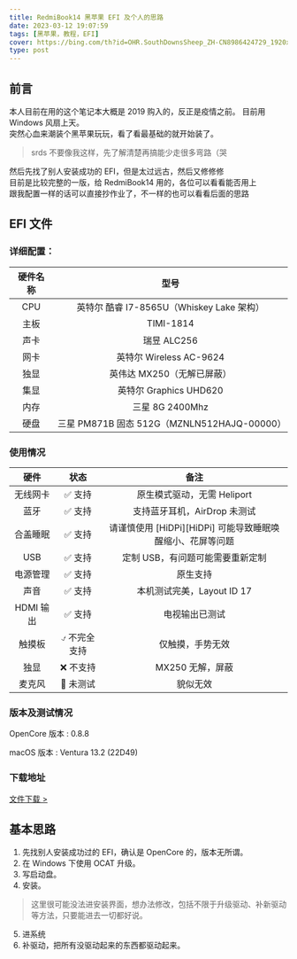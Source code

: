 ```yaml
---
title: RedmiBook14 黑苹果 EFI 及个人的思路
date: 2023-03-12 19:07:59
tags: [黑苹果，教程，EFI]
cover: https://bing.com/th?id=OHR.SouthDownsSheep_ZH-CN8986424729_1920x1080.jpg&qlt=100
type: post
---
```

## 前言
本人目前在用的这个笔记本大概是 2019 购入的，反正是疫情之前。 
目前用 Windows 风扇上天。  
突然心血来潮装个黑苹果玩玩，看了看最基础的就开始装了。
> srds 不要像我这样，先了解清楚再搞能少走很多弯路（哭  

然后先找了别人安装成功的 EFI，但是太过远古，然后又修修修  
目前是比较完整的一版，给 RedmiBook14 用的，各位可以看看能否用上  
跟我配置一样的话可以直接抄作业了，不一样的也可以看看后面的思路

## EFI 文件

### 详细配置：

 | 硬件名称 | 型号 |
 | :-----:| :----------------: |
 | CPU | 英特尔 酷睿 I7-8565U（Whiskey Lake 架构） |
 | 主板 | TIMI-1814 |
 | 声卡 | 瑞昱 ALC256 |
 | 网卡 | 英特尔 Wireless  AC-9624 |
 | 独显 | 英伟达 MX250（无解已屏蔽） |
 | 集显 | 英特尔 Graphics UHD620 |
 | 内存 | 三星 8G 2400Mhz |
 | 硬盘 | 三星 PM871B 固态 512G（MZNLN512HAJQ-00000） |

 ### 使用情况

|硬件 | 状态 | 备注|
|:----:|:----:|:----:|
|无线网卡|✅ 支持 | 原生模式驱动，无需 Heliport|
|蓝牙|✅ 支持 |支持蓝牙耳机，AirDrop 未测试|
|合盖睡眠|✅ 支持 | 请谨慎使用 [HiDPi][HiDPi] 可能导致睡眠唤醒缩小、花屏等问题|
|USB|✅ 支持 | 定制 USB，有问题可能需要重新定制|
|电源管理|✅ 支持 | 原生支持|
|声音|✅ 支持 | 本机测试完美，Layout ID 17|
|HDMI 输出|✅ 支持 | 电视输出已测试|
|触摸板|⍻ 不完全支持 | 仅触摸，手势无效|
|独显|❌ 不支持|MX250 无解，屏蔽|
|麦克风|🤷 未测试 | 貌似无效|

### 版本及测试情况

OpenCore 版本 : 0.8.8

macOS 版本 : Ventura 13.2 (22D49)

### 下载地址
[文件下载 >](https://github.com/Zachery-Liu/RedmiBook-8thGen-OpenCore-EFI/releases/tag/stable_v0.8.8-22D49)

## 基本思路

1. 先找别人安装成功过的 EFI，确认是 OpenCore 的，版本无所谓。
2. 在 Windows 下使用 OCAT 升级。
3. 写启动盘。
4. 安装。
> 这里很可能没法进安装界面，想办法修改，包括不限于升级驱动、补新驱动等方法，只要能进去一切都好说。
5. 进系统
6. 补驱动，把所有没驱动起来的东西都驱动起来。